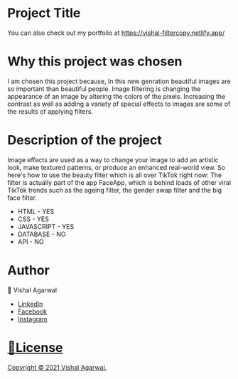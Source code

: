 <!-- # Filercopy -->
<h1>Project Title</h1>
<p> You can also check out my portfolio at <a href="https://vishal-filtercopy.netlify.app/" target="_blank">https://vishal-filtercopy.netlify.app/</a></p>
<h1>Why this project was chosen</h1>
<p>I am chosen this project because, In this new genration beautiful images are so important than beautiful people. Image filtering is changing the appearance of an image by altering the colors of the pixels. Increasing the contrast as well as adding a variety of special effects to images are some of the results of applying filters. </p> 
<h1>Description of the project</h1>
<p>Image effects are used as a way to change your image to add an artistic look, make textured patterns, or produce an enhanced real-world view. So here's how to use the beauty filter which is all over TikTok right now: The filter is actually part of the app FaceApp, which is behind loads of other viral TikTok trends such as the ageing filter, the gender swap filter and the big face filter.</p>
<ul>
  <li>HTML - YES
  <li>CSS - YES
    <li>JAVASCRIPT - YES
      <li> DATABASE - NO
        <li> API - NO
</ul>
<h1>Author</h1>
<p>👤 Vishal Agarwal</p>
<ul>
  <li><a href="https://www.linkedin.com/in/vishal-agarwal-059aba113/">LinkedIn</a>
  <li><a href="https://www.facebook.com/profile.php?id=100005496366165">Facebook</a>
  <li><a href ="https://www.instagram.com/_luffy_world/">Instagram</li>
    </ul>
<h1>📝License</h1>
<p>Copyright © 2021 Vishal Agarwal. </p>
